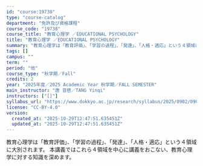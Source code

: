 ```yaml
---
id: "course:19738"
type: "course-catalog"
department: "免許及び資格課程"
course_code: "19738"
course_title: "教育心理学 ／EDUCATIONAL PSYCHOLOGY"
title: "教育心理学 ／EDUCATIONAL PSYCHOLOGY"
summary: "教育心理学は「教育評価」、「学習の過程」、「発達」、「人格・適応」という４領域に大別されます。 本講義ではこれら４領域を中心に講義をおこない、教育心理学に対する知識を深めます。"
tags: []
campus: ""
term: ""
period: "他"
course_type: "秋学期／Fall"
credits: 2
year: "2025年度／2025 Academic Year 秋学期／FALL SEMESTER"
main_instructor: "唐 音啓／TANG Yinqi"
instructors: ["[]"]
syllabus_url: "https://www.dokkyo.ac.jp/research/syllabus/2025/0902/0902_19738_ja_JP.html"
license: "CC-BY-4.0"
version:
  created_at: "2025-10-29T12:47:51.635451Z"
  updated_at: "2025-10-29T12:47:51.635451Z"
---
```

教育心理学は「教育評価」、「学習の過程」、「発達」、「人格・適応」という４領域に大別されます。 本講義ではこれら４領域を中心に講義をおこない、教育心理学に対する知識を深めます。
